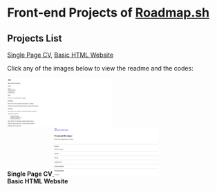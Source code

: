 # Front-end Projects of [Roadmap.sh](https://roadmap.sh/)

## Projects List
[Single Page CV](https://roadmap.sh/projects/single-page-cv), [Basic HTML Website](https://roadmap.sh/projects/basic-html-website)

Click any of the images below to view the readme and the codes:

<p align="left">
  <a href='./Roadmap projects/Frontend projects/Single Page CV/'>
    <img width="48%" src="./Roadmap projects/assets/single page cv.png" alt="Single Page CV" />
    <br>
    <b style="display: inline-block; text-align: left;">Single Page CV</b>
  </a>
  <a href='/Roadmap projects/Frontend projects/Basic HTML Website/'>
    <img width="48%" src="./Roadmap projects/assets/basic html website.png" alt="Basic HTML Website" />
    <br>
    <b style="display: inline-block; text-align: left;">Basic HTML Website</b>
  </a>
</p>
